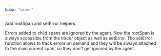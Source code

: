 ```yaml
---
bump: "minor"
---
```


Add rootSpan and setError helpers.

Errors added to child spans are ignored by the agent. Now the rootSpan is
always accessible from the tracer object as well as setError. The setError
function allows to track errors on demand and they will be always attached
to the main current span, so they don't get ignored by the agent.
